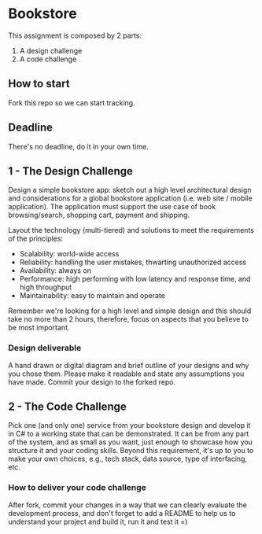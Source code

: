 # Bookstore
This assignment is composed by 2 parts:
 1. A design challenge
 2. A code challenge

## How to start
Fork this repo so we can start tracking.

## Deadline
There's no deadline, do it in your own time.

## 1 - The Design Challenge
Design a simple bookstore app: sketch out a high level architectural design and considerations for a global bookstore application (i.e. web site / mobile application).
The application must support the use case of book browsing/search, shopping cart, payment and shipping.

Layout the technology (multi-tiered) and solutions to meet the requirements of the principles:
 - Scalability: world-wide access
 - Reliability: handling the user mistakes, thwarting unauthorized access
 - Availability: always on
 - Performance: high performing with low latency and response time, and high throughput
 - Maintainability: easy to maintain and operate

Remember we're looking for a high level and simple design and this should take no more than 2 hours, therefore, focus on aspects that you believe to be most important.

### Design deliverable
A hand drawn or digital diagram and brief outline of your designs and why you chose them.
Please make it readable and state any assumptions you have made.
Commit your design to the forked repo.

## 2 - The Code Challenge
Pick one (and only one) service from your bookstore design and develop it in C# to a working state that can be demonstrated.
It can be from any part of the system, and as small as you want, just enough to showcase how you structure it and your coding skills.
Beyond this requirement, it's up to you to make your own choices, e.g., tech stack, data source, type of interfacing, etc.

### How to deliver your code challenge
After fork, commit your changes in a way that we can clearly evaluate the development process, and don't forget to add a README to help us to understand your project and build it, run it and test it =)
